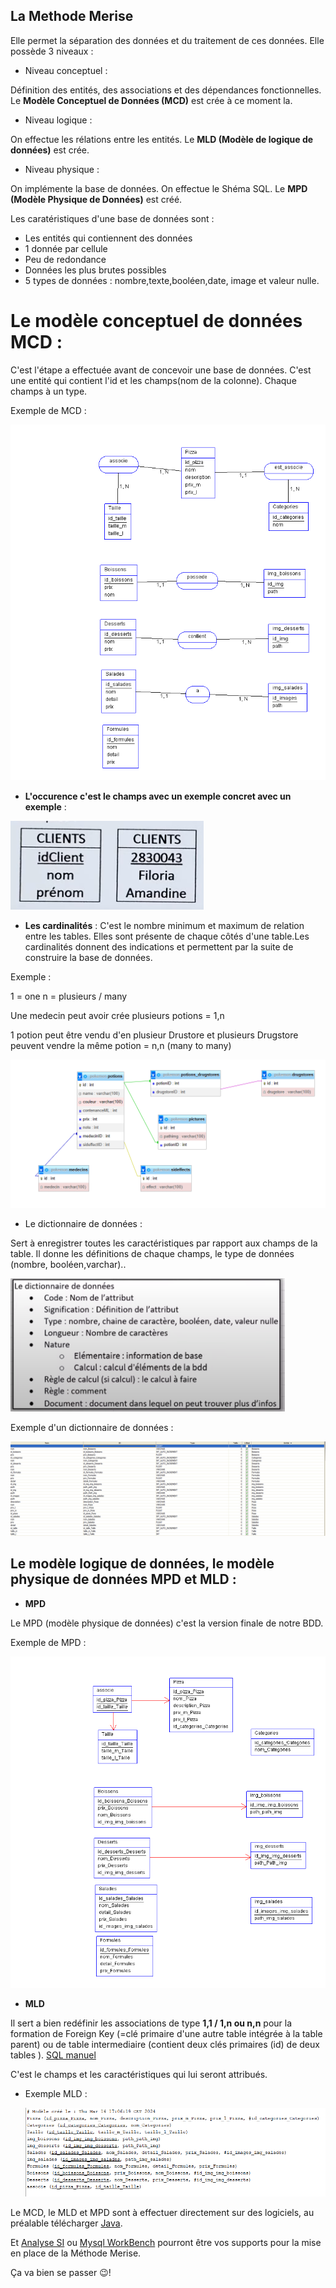 ## La Methode Merise

Elle permet la séparation des données et du traitement de ces données.
Elle possède 3 niveaux  : 

- Niveau conceptuel : 

Définition des entités, des associations et des dépendances fonctionnelles.
Le **Modèle Conceptuel de Données (MCD)** est crée à ce moment la.

- Niveau logique :

On effectue les rélations entre les entités.
Le **MLD (Modèle de logique de données)** est crée.

- Niveau physique : 

On implémente la base de données. 
On effectue le Shéma SQL.
Le **MPD  (Modèle Physique de Données)** est créé.

Les caratéristiques d'une base de données sont :
- Les entités qui contiennent des données
- 1 donnée par cellule
- Peu de redondance
- Données les plus brutes possibles
- 5 types de données : nombre,texte,booléen,date, image et valeur nulle.

# **Le modèle conceptuel de données MCD** :

C'est l'étape a effectuée avant de concevoir une base de données.
C'est une entité qui contient l'id et les champs(nom de la colonne).
Chaque champs à un type.

Exemple de MCD :

 ![capture d'écran](img_readme/MCD.PNG)

- **L'occurence c'est le champs avec un exemple concret avec un exemple** : 

 ![capture d'écran](img_readme/occurence.PNG)

- **Les cardinalités** :
 C'est le nombre minimum et maximum de relation entre les tables.
 Elles sont présente de chaque côtés d'une table.Les cardinalités donnent des indications et permettent par la suite de construire la base de données.

Exemple : 

 1 = one
 n = plusieurs / many

Une medecin  peut avoir crée plusieurs potions = 1,n

1 potion peut être vendu d'en plusieur Drustore et plusieurs Drugstore peuvent vendre la même potion = n,n (many to many)

  ![capture d'écran](img_readme/cardinalite.PNG)

 
- Le dictionnaire de données :

Sert à  enregistrer toutes les caractéristiques par rapport aux champs de la table. Il donne les définitions de chaque champs, le type de données (nombre, booléen,varchar)..

 ![capture d'écran](img_readme/d_donnees2.PNG)

Exemple d'un dictionnaire de données :

 ![capture d'écran](img_readme/dictionnaires_donnees.PNG)


## **Le modèle logique de données, le modèle physique de données MPD et MLD** :

- **MPD**

Le MPD (modèle physique de données) c'est la  version finale de notre BDD.

Exemple de MPD :

![capture d'écran](img_readme/MPD.png)

- **MLD**

Il sert a  bien redéfinir les associations de type **1,1 / 1,n ou n,n** pour la formation de Foreign Key (=clé primaire d'une autre table intégrée à la table parent) ou de table intermediaire (contient deux clés primaires (id) de deux tables ).
[SQL manuel](https://sql.sh/cours/select)

C'est le champs et les caractéristiques qui lui seront attribués.

- Exemple MLD :

  ![capture d'écran](img_readme/MLDR.PNG)



Le MCD, le MLD et MPD sont à effectuer directement sur des logiciels, au préalable télécharger [Java](https://www.java.com/fr/).

Et [Analyse SI](https://launchpad.net/analysesi/+download) ou [Mysql WorkBench](https://dev.mysql.com/downloads/workbench/) pourront être vos supports pour la mise en place de la Méthode Merise.

Ça va bien se passer 😉!



